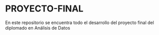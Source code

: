 # PROYECTO-FINAL
En este repositorio se encuentra todo el desarrollo del proyecto final del diplomado en Análisis de Datos
